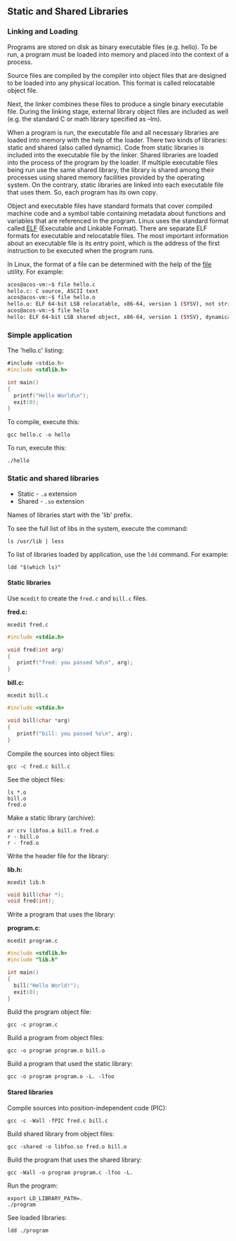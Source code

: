 Static and Shared Libraries 
---

### Linking and Loading

Programs are stored on disk as binary executable files (e.g. hello).
To be run, a program must be loaded into memory and placed into the context of a process.

Source files are compiled by the compiler into object files that are designed to be loaded into any physical location.
This format is called relocatable object file.
 
Next, the linker combines these files to produce a single binary executable file.
During the linking stage, external library object files are included as well
(e.g. the standard C or math library specified as –lm).

When a program is run, the executable file and all necessary
libraries are loaded into memory with the help of the loader.
There two kinds of libraries: static and shared (also called dynamic).
Code from static libraries is included into the executable file by the linker.
Shared libraries are loaded into the process of the program by the loader.
If multiple executable files being run use the same shared library,
the library is shared among their processes using shared memory facilities provided by the operating system.
On the contrary, static libraries are linked into each executable file that uses them. So, each program has its own copy.

Object and executable files have standard formats that cover compiled machine code and a symbol
table containing metadata about functions and variables that are referenced in the program.
Linux uses the standard format called [ELF](https://man7.org/linux/man-pages/man5/elf.5.html)
(Executable and Linkable Format). There are separate ELF formats for executable and relocatable files.
The most important information about an executable file is its entry point,
which is the address of the first instruction to be executed when the program runs.

In Linux, the format of a file can be determined with the help of the
[file](https://man7.org/linux/man-pages/man1/file.1.html) utility.
For example:

```bash
acos@acos-vm:~$ file hello.c
hello.c: C source, ASCII text
acos@acos-vm:~$ file hello.o 
hello.o: ELF 64-bit LSB relocatable, x86-64, version 1 (SYSV), not stripped
acos@acos-vm:~$ file hello
hello: ELF 64-bit LSB shared object, x86-64, version 1 (SYSV), dynamically linked, interpreter /lib64/ld-linux-x86-64.so.2, BuildID[sha1]=80ddf1c9cd9f91062b9fcec9c16fbacd3a24f408, for GNU/Linux 3.2.0, not stripped
```

### Simple application

The 'hello.c' listing:

```c
﻿#include <stdio.h>
#include <stdlib.h>

int main()
{
  printf("Hello World\n");
  exit(0);
}
```

To compile, execute this:

    gcc hello.c -o hello
    
To run, execute this:

    ./hello

### Static and shared libraries

* Static - `.a` extension
* Shared - `.so` extension

Names of libraries start with the 'lib' prefix.

To see the full list of libs in the system, execute the command:

    ls /usr/lib | less
    

To list of libraries loaded by application, use the `ldd` command. For example:

    ﻿ldd "$(which ls)"
 
#### Static libraries

Use `mcedit` to create the `﻿fred.c` and `﻿bill.c` files.

__fred.c:__

    ﻿mcedit fred.c

```c
#include <stdio.h>

void fred(int arg)
{
   printf("fred: you passed %d\n", arg);
}

```

__bill.c:__

    ﻿mcedit ﻿bill.c

```c
#include <stdio.h>

void bill(char *arg)
{
   printf("bill: you passed %s\n", arg);
}

```

Compile the sources into object files:

    ﻿gcc -c fred.c bill.c

See the object files:

    ls *.o
    bill.o
    fred.o

Make a static library (archive):

    ar crv libfoo.a bill.o fred.o
    r - bill.o
    r - fred.o

Write the header file for the library:

__lib.h:__

    mcedit lib.h 

```c
void bill(char *);
void fred(int);
```

Write a program that uses the library:

__program.c__:

    mcedit program.c
    
```c 
#include <stdlib.h>
#include "lib.h"

int main()
{
  bill("Hello World!");
  exit(0);
}
```

Build the program object file:

    gcc -c program.c

Build a program from object files:

    gcc -o program program.o bill.o  

Build a program that used the static library:

    gcc -o program program.o -L. -lfoo

#### Stared libraries

Compile sources into position-independent code (PIC):


    gcc -c -Wall -fPIC fred.c bill.c


Build shared library from object files:


    gcc -shared -o libfoo.so fred.o bill.o


Build the program that uses the shared library: 


    ﻿gcc -Wall -o program program.c -lfoo -L.

Run the program:

    ﻿export LD_LIBRARY_PATH=.
    ./program
    
See loaded libraries:

    ldd ./program